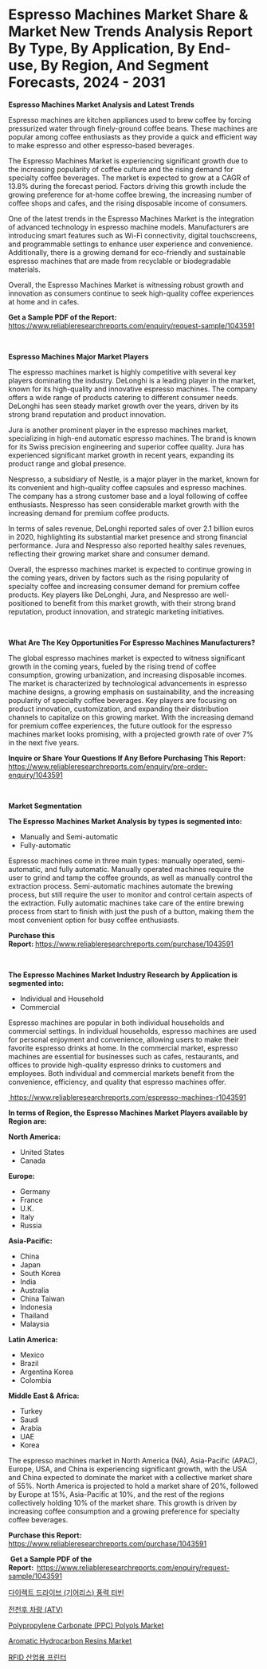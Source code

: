 <p><h1>Espresso Machines Market Share & Market New Trends Analysis Report By Type, By Application, By End-use, By Region, And Segment Forecasts, 2024 - 2031</h1></p><p><strong>Espresso Machines Market Analysis and Latest Trends</strong></p>
<p><p>Espresso machines are kitchen appliances used to brew coffee by forcing pressurized water through finely-ground coffee beans. These machines are popular among coffee enthusiasts as they provide a quick and efficient way to make espresso and other espresso-based beverages.</p><p>The Espresso Machines Market is experiencing significant growth due to the increasing popularity of coffee culture and the rising demand for specialty coffee beverages. The market is expected to grow at a CAGR of 13.8% during the forecast period. Factors driving this growth include the growing preference for at-home coffee brewing, the increasing number of coffee shops and cafes, and the rising disposable income of consumers.</p><p>One of the latest trends in the Espresso Machines Market is the integration of advanced technology in espresso machine models. Manufacturers are introducing smart features such as Wi-Fi connectivity, digital touchscreens, and programmable settings to enhance user experience and convenience. Additionally, there is a growing demand for eco-friendly and sustainable espresso machines that are made from recyclable or biodegradable materials.</p><p>Overall, the Espresso Machines Market is witnessing robust growth and innovation as consumers continue to seek high-quality coffee experiences at home and in cafes.</p></p>
<p><strong>Get a Sample PDF of the Report:&nbsp;</strong> <a href="https://www.reliableresearchreports.com/enquiry/request-sample/1043591">https://www.reliableresearchreports.com/enquiry/request-sample/1043591</a></p>
<p>&nbsp;</p>
<p><strong>Espresso Machines Major Market Players</strong></p>
<p><p>The espresso machines market is highly competitive with several key players dominating the industry. DeLonghi is a leading player in the market, known for its high-quality and innovative espresso machines. The company offers a wide range of products catering to different consumer needs. DeLonghi has seen steady market growth over the years, driven by its strong brand reputation and product innovation.</p><p>Jura is another prominent player in the espresso machines market, specializing in high-end automatic espresso machines. The brand is known for its Swiss precision engineering and superior coffee quality. Jura has experienced significant market growth in recent years, expanding its product range and global presence.</p><p>Nespresso, a subsidiary of Nestle, is a major player in the market, known for its convenient and high-quality coffee capsules and espresso machines. The company has a strong customer base and a loyal following of coffee enthusiasts. Nespresso has seen considerable market growth with the increasing demand for premium coffee products.</p><p>In terms of sales revenue, DeLonghi reported sales of over 2.1 billion euros in 2020, highlighting its substantial market presence and strong financial performance. Jura and Nespresso also reported healthy sales revenues, reflecting their growing market share and consumer demand.</p><p>Overall, the espresso machines market is expected to continue growing in the coming years, driven by factors such as the rising popularity of specialty coffee and increasing consumer demand for premium coffee products. Key players like DeLonghi, Jura, and Nespresso are well-positioned to benefit from this market growth, with their strong brand reputation, product innovation, and strategic marketing initiatives.</p></p>
<p>&nbsp;</p>
<p><strong>What Are The Key Opportunities For Espresso Machines Manufacturers?</strong></p>
<p><p>The global espresso machines market is expected to witness significant growth in the coming years, fueled by the rising trend of coffee consumption, growing urbanization, and increasing disposable incomes. The market is characterized by technological advancements in espresso machine designs, a growing emphasis on sustainability, and the increasing popularity of specialty coffee beverages. Key players are focusing on product innovation, customization, and expanding their distribution channels to capitalize on this growing market. With the increasing demand for premium coffee experiences, the future outlook for the espresso machines market looks promising, with a projected growth rate of over 7% in the next five years.</p></p>
<p><strong>Inquire or Share Your Questions If Any Before Purchasing This Report:</strong> <a href="https://www.reliableresearchreports.com/enquiry/pre-order-enquiry/1043591">https://www.reliableresearchreports.com/enquiry/pre-order-enquiry/1043591</a></p>
<p>&nbsp;</p>
<p><strong>Market Segmentation</strong></p>
<p><strong>The Espresso Machines Market Analysis by types is segmented into:</strong></p>
<p><ul><li>Manually and Semi-automatic</li><li>Fully-automatic</li></ul></p>
<p><p>Espresso machines come in three main types: manually operated, semi-automatic, and fully automatic. Manually operated machines require the user to grind and tamp the coffee grounds, as well as manually control the extraction process. Semi-automatic machines automate the brewing process, but still require the user to monitor and control certain aspects of the extraction. Fully automatic machines take care of the entire brewing process from start to finish with just the push of a button, making them the most convenient option for busy coffee enthusiasts.</p></p>
<p><strong>Purchase this Report:&nbsp;</strong><a href="https://www.reliableresearchreports.com/purchase/1043591">https://www.reliableresearchreports.com/purchase/1043591</a></p>
<p>&nbsp;</p>
<p><strong>The Espresso Machines Market Industry Research by Application is segmented into:</strong></p>
<p><ul><li>Individual and Household</li><li>Commercial</li></ul></p>
<p><p>Espresso machines are popular in both individual households and commercial settings. In individual households, espresso machines are used for personal enjoyment and convenience, allowing users to make their favorite espresso drinks at home. In the commercial market, espresso machines are essential for businesses such as cafes, restaurants, and offices to provide high-quality espresso drinks to customers and employees. Both individual and commercial markets benefit from the convenience, efficiency, and quality that espresso machines offer.</p></p>
<p><a href="https://www.reliableresearchreports.com/espresso-machines-r1043591">&nbsp;https://www.reliableresearchreports.com/espresso-machines-r1043591</a></p>
<p><strong>In terms of Region, the Espresso Machines Market Players available by Region are:</strong></p>
<p>
    <p> <strong> North America: </strong>
        <ul>
            <li>United States</li>
            <li>Canada</li>
        </ul>
        </p> 
    <p> <strong> Europe: </strong>
        <ul>
            <li>Germany</li>
            <li>France</li>
            <li>U.K.</li>
            <li>Italy</li>
            <li>Russia</li>
        </ul>
        </p> 
    <p> <strong> Asia-Pacific: </strong>
        <ul>
            <li>China</li>
            <li>Japan</li>
            <li>South Korea</li>
            <li>India</li>
            <li>Australia</li>
            <li>China Taiwan</li>
            <li>Indonesia</li>
            <li>Thailand</li>
            <li>Malaysia</li>
        </ul>
        </p> 
    <p> <strong> Latin America: </strong>
        <ul>
            <li>Mexico</li>
            <li>Brazil</li>
            <li>Argentina Korea</li>
            <li>Colombia</li>
        </ul>
        </p> 
    <p> <strong> Middle East & Africa: </strong>
        <ul>
            <li>Turkey</li>
            <li>Saudi</li>
            <li>Arabia</li>
            <li>UAE</li>
            <li>Korea</li>
        </ul>
    </p>
    </p>
<p><p>The espresso machines market in North America (NA), Asia-Pacific (APAC), Europe, USA, and China is experiencing significant growth, with the USA and China expected to dominate the market with a collective market share of 55%. North America is projected to hold a market share of 20%, followed by Europe at 15%, Asia-Pacific at 10%, and the rest of the regions collectively holding 10% of the market share. This growth is driven by increasing coffee consumption and a growing preference for specialty coffee beverages.</p></p>
<p><strong>Purchase this Report: </strong><a href="https://www.reliableresearchreports.com/purchase/1043591">https://www.reliableresearchreports.com/purchase/1043591</a></p>
<p>&nbsp;<strong>Get a Sample PDF of the Report:&nbsp;&nbsp;</strong><a href="https://www.reliableresearchreports.com/enquiry/request-sample/1043591">https://www.reliableresearchreports.com/enquiry/request-sample/1043591</a></p>
<p><strong></strong></p>
<p><p><a href="https://github.com/wallacBahrtyinger567686/Market-Research-Report-List-2/blob/main/4534078146643.md">다이렉트 드라이브 (기어리스) 풍력 터빈</a></p><p><a href="https://github.com/AidenReinger/Market-Research-Report-List-1/blob/main/3049258146644.md">전천후 차량 (ATV)</a></p><p><a href="https://github.com/iprahimabdulrahmman/Market-Research-Report-List-1/blob/main/polypropylene-carbonate-ppc-polyols-market.md">Polypropylene Carbonate (PPC) Polyols Market</a></p><p><a href="https://github.com/NaomieConner2023/Market-Research-Report-List-1/blob/main/aromatic-hydrocarbon-resins-market.md">Aromatic Hydrocarbon Resins Market</a></p><p><a href="https://medium.com/@fabiancobuc20222022/rfid-%EC%82%B0%EC%97%85%EC%9A%A9-%ED%94%84%EB%A6%B0%ED%84%B0-%EC%8B%9C%EC%9E%A5-%EA%B7%9C%EB%AA%A8-%EB%B0%8F-%EC%A0%90%EC%9C%A0%EC%9C%A8-%EB%B6%84%EC%84%9D-%EC%84%B1%EC%9E%A5-%EC%B6%94%EC%84%B8-%EB%B0%8F-%EC%98%88%EC%B8%A1-2024-2031-7bc23c13595e">RFID 산업용 프린터</a></p></p>